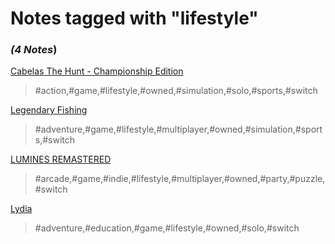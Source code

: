# Notes tagged with "lifestyle"

### _(4 Notes_)

[Cabelas The Hunt - Championship Edition](./../Cabelas%20The%20Hunt%20-%20Championship%20Edition.md)
> #action,#game,#lifestyle,#owned,#simulation,#solo,#sports,#switch

[Legendary Fishing](./../Legendary%20Fishing.md)
> #adventure,#game,#lifestyle,#multiplayer,#owned,#simulation,#sports,#switch

[LUMINES REMASTERED](./../LUMINES%20REMASTERED.md)
> #arcade,#game,#indie,#lifestyle,#multiplayer,#owned,#party,#puzzle,#switch

[Lydia](./../Lydia.md)
> #adventure,#education,#game,#lifestyle,#owned,#solo,#switch


